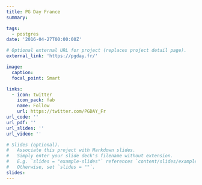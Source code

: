 ```yaml
---
title: PG Day France
summary:

tags:
  - postgres
date: '2016-04-27T00:00:00Z'

# Optional external URL for project (replaces project detail page).
external_link: 'https://pgday.fr/'

image:
  caption:
  focal_point: Smart

links:
  - icon: twitter
    icon_pack: fab
    name: Follow
    url: https://twitter.com/PGDAY_Fr
url_code: ''
url_pdf: ''
url_slides: ''
url_video: ''

# Slides (optional).
#   Associate this project with Markdown slides.
#   Simply enter your slide deck's filename without extension.
#   E.g. `slides = "example-slides"` references `content/slides/example-slides.md`.
#   Otherwise, set `slides = ""`.
slides:
---
```



